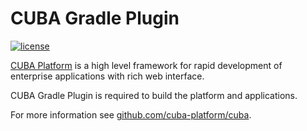 # CUBA Gradle Plugin

[![license](https://img.shields.io/badge/license-Apache%20License%202.0-blue.svg?style=flat)](http://www.apache.org/licenses/LICENSE-2.0)

[CUBA Platform](https://www.cuba-platform.com) is a high level framework for rapid development of enterprise applications with rich web interface.

CUBA Gradle Plugin is required to build the platform and applications.

For more information see [github.com/cuba-platform/cuba](https://github.com/cuba-platform/cuba).